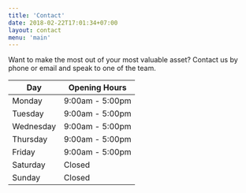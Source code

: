 ```yaml
---
title: 'Contact'
date: 2018-02-22T17:01:34+07:00
layout: contact
menu: 'main'
---
```


Want to make the most out of your most valuable asset? Contact us by phone or email and speak to one of the team.  

| Day       | Opening Hours   |
| --------- | --------------- |
| Monday    | 9:00am - 5:00pm |
| Tuesday   | 9:00am - 5:00pm |
| Wednesday | 9:00am - 5:00pm |
| Thursday  | 9:00am - 5:00pm |
| Friday    | 9:00am - 5:00pm |
| Saturday  | Closed          |
| Sunday    | Closed          |
